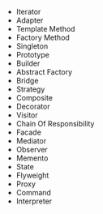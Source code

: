 - Iterator
- Adapter
- Template Method
- Factory Method
- Singleton
- Prototype
- Builder
- Abstract Factory
- Bridge
- Strategy
- Composite
- Decorator
- Visitor
- Chain Of Responsibility
- Facade
- Mediator
- Observer
- Memento
- State
- Flyweight
- Proxy
- Command
- Interpreter
